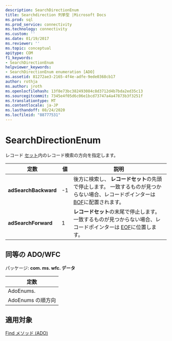 ```yaml
---
description: SearchDirectionEnum
title: Searchdirection 列挙型 |Microsoft Docs
ms.prod: sql
ms.prod_service: connectivity
ms.technology: connectivity
ms.custom: ''
ms.date: 01/19/2017
ms.reviewer: ''
ms.topic: conceptual
apitype: COM
f1_keywords:
- SearchDirectionEnum
helpviewer_keywords:
- SearchDirectionEnum enumeration [ADO]
ms.assetid: 81272ae3-2165-4f4e-adfe-9ede0368cb17
author: rothja
ms.author: jroth
ms.openlocfilehash: 13f8e73bc382493084c8d3712d4b7bda2ed35c13
ms.sourcegitcommit: 7345e4f05d6c06e1bcd73747a4a47873b3f3251f
ms.translationtype: MT
ms.contentlocale: ja-JP
ms.lasthandoff: 08/24/2020
ms.locfileid: "88777531"
---
```

# <a name="searchdirectionenum"></a>SearchDirectionEnum
レコード [セット](./recordset-object-ado.md)内のレコード検索の方向を指定します。  
  
|定数|値|説明|  
|--------------|-----------|-----------------|  
|**adSearchBackward**|-1|後方に検索し、 **レコードセット**の先頭で停止します。 一致するものが見つからない場合、レコードポインターは [BOF](./bof-eof-properties-ado.md)に配置されます。|  
|**adSearchForward**|1|**レコードセット**の末尾で停止します。 一致するものが見つからない場合、レコードポインターは [EOF](./bof-eof-properties-ado.md)に位置します。|  
  
## <a name="adowfc-equivalent"></a>同等の ADO/WFC  
 パッケージ: **com. ms. wfc. データ**  
  
|定数|  
|--------------|  
|AdoEnums.|  
|AdoEnums の順方向|  
  
## <a name="applies-to"></a>適用対象  
 [Find メソッド (ADO)](./find-method-ado.md)